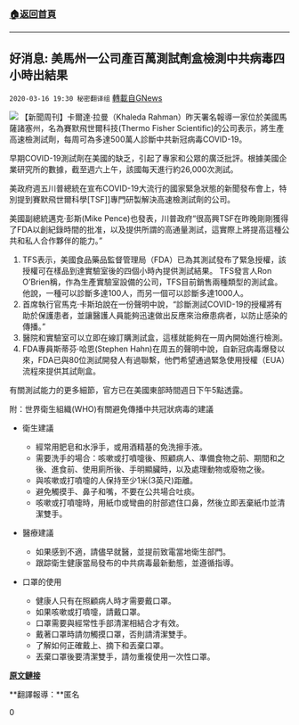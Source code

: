 ###  [:house:返回首頁](https://github.com/ourhimalayas/txt)
---

## 好消息: 美馬州一公司產百萬測試劑盒檢測中共病毒四小時出結果
`2020-03-16 19:30 秘密翻译组` [轉載自GNews](https://gnews.org/zh-hant/142693/)

![](https://s3-ap-northeast-1.amazonaws.com/news.guo.offload.media/wp-content/uploads/2020/03/16192427/Screen-Shot-2020-03-17-at-9.23.31-am.png)
【新聞周刊】卡爾達·拉曼（Khaleda Rahman）昨天署名報導一家位於美國馬薩諸塞州，名為賽默飛世爾科技(Thermo Fisher Scientific)的公司表示，將生產高速檢測試劑，每周可為多達500萬人診斷中共新冠病毒COVID-19。

早期COVID-19測試劑在美國的缺乏，引起了專家和公眾的廣泛批評。根據美國企業研究所的數據，截至週六上午，該國每天進行約26,000次測試。

美政府週五川普總統在宣布COVID-19大流行的國家緊急狀態的新聞發布會上，特別提到賽默飛世爾科學[TSF]]專門研製解決高速檢測試劑的公司。

美國副總統邁克·彭斯(Mike Pence)也發表，川普政府“很高興TSF在昨晚剛剛獲得了FDA以創紀錄時間的批准，以及提供所謂的高通量測試，這實際上將提高這種公共和私人合作夥伴的能力。”

1. TFS表示，美國食品藥品監督管理局（FDA）已為其測試發布了緊急授權，該授權可在樣品到達實驗室後的四個小時內提供測試結果。 TFS發言人Ron O’Brien稱，作為生產實驗室設備的公司，TFS目前銷售兩種類型的測試盒。他說，一種可以診斷多達100人，而另一個可以診斷多達1000人。
2. 首席執行官馬克·卡斯珀說在一份聲明中說，“診斷測試COVID-19的授權將有助於保護患者，並讓醫護人員能夠迅速做出反應來治療患病者，以防止感染的傳播。”
3. 醫院和實驗室可以立即在線訂購測試盒，這樣就能夠在一周內開始進行檢測。
4. FDA專員斯蒂芬·哈恩(Stephen Hahn)在周五的聲明中說，自新冠病毒爆發以來，FDA已與80位測試開發人有過聯繫，他們希望通過緊急使用授權（EUA）流程來提供其試劑盒。


有關測試能力的更多細節，官方已在美國東部時間週日下午5點透露。

附：世界衛生組織(WHO)有關避免傳播中共冠狀病毒的建議

- 衛生建議
    - 經常用肥皂和水淨手，或用酒精基的免洗擦手液。
    - 需要洗手的場合：咳嗽或打噴嚏後、照顧病人、準備食物之前、期間和之後、進食前、使用廁所後、手明顯臟時，以及處理動物或廢物之後。
    - 與咳嗽或打噴嚏的人保持至少1米(3英尺)距離。
    - 避免觸摸手、鼻子和嘴，不要在公共場合吐痰。
    - 咳嗽或打噴嚏時，用紙巾或彎曲的肘部遮住口鼻，然後立即丟棄紙巾並清潔雙手。


- 醫療建議
    - 如果感到不適，請儘早就醫，並提前致電當地衛生部門。
    - 跟踪衛生健康當局發布的中共病毒最新動態，並遵循指導。


- 口罩的使用
    - 健康人只有在照顧病人時才需要戴口罩。
    - 如果咳嗽或打噴嚏，請戴口罩。
    - 口罩需要與經常性手部清潔相結合才有效。
    - 戴著口罩時請勿觸摸口罩，否則請清潔雙手。
    - 了解如何正確戴上、摘下和丟棄口罩。
    - 丟棄口罩後要清潔雙手，請勿重複使用一次性口罩。


[**原文鏈接**](https://www.newsweek.com/thermo-fisher-coronavirus-test-kits-provide-results-four-hours-1492370)

**翻譯報導：**匿名

0
